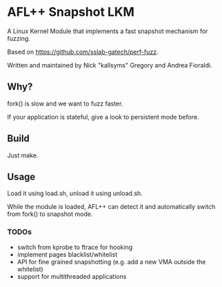 # AFL++ Snapshot LKM

A Linux Kernel Module that implements a fast snapshot mechanism for fuzzing.

Based on https://github.com/sslab-gatech/perf-fuzz.

Written and maintained by Nick "kallsyms" Gregory and Andrea Fioraldi.

## Why?

fork() is slow and we want to fuzz faster.

If your application is stateful, give a look to persistent mode before.

## Build

Just make.

## Usage

Load it using load.sh, unload it using unload.sh.

While the module is loaded, AFL++ can detect it and automatically switch from fork() to snapshot mode.

### TODOs

 + switch from kprobe to ftrace for hooking
 + implement pages blacklist/whitelist
 + API for fine grained snapshotting (e.g. add a new VMA outside the whitelist)
 + support for multithreaded applications
